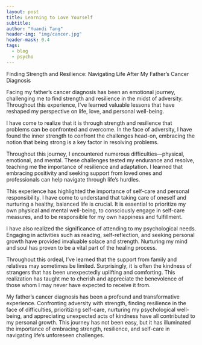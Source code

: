 ```yaml
---
layout: post
title: Learning to Love Yourself
subtitle: 
author: "Yuandi Tang"
header-img: "img/cancer.jpg"
header-mask: 0.4
tags:
  - blog
  - psycho
---
```


Finding Strength and Resilience: Navigating Life After My Father’s Cancer Diagnosis

Facing my father’s cancer diagnosis has been an emotional journey, challenging me to find strength and resilience in the midst of adversity. Throughout this experience, I've learned valuable lessons that have reshaped my perspective on life, love, and personal well-being.

I have come to realize that it is through strength and resilience that problems can be confronted and overcome. In the face of adversity, I have found the inner strength to confront the challenges head-on, embracing the notion that being strong is a key factor in resolving problems.

Throughout this journey, I encountered numerous difficulties—physical, emotional, and mental. These challenges tested my endurance and resolve, teaching me the importance of resilience and adaptation. I learned that embracing positivity and seeking support from loved ones and professionals can help navigate through life’s hurdles.

This experience has highlighted the importance of self-care and personal responsibility. I have come to understand that taking care of oneself and nurturing a healthy, balanced life is crucial. It is essential to prioritize my own physical and mental well-being, to consciously engage in self-care measures, and to be responsible for my own happiness and fulfillment.

I have also realized the significance of attending to my psychological needs. Engaging in activities such as reading, self-reflection, and seeking personal growth have provided invaluable solace and strength. Nurturing my mind and soul has proven to be a vital part of the healing process.

Throughout this ordeal, I’ve learned that the support from family and relatives may sometimes be limited. Surprisingly, it is often the kindness of strangers that has been unexpectedly uplifting and comforting. This realization has taught me to cherish and appreciate the benevolence of those whom I may never have expected to receive it from.

My father’s cancer diagnosis has been a profound and transformative experience. Confronting adversity with strength, finding resilience in the face of difficulties, prioritizing self-care, nurturing my psychological well-being, and appreciating unexpected acts of kindness have all contributed to my personal growth. This journey has not been easy, but it has illuminated the importance of embracing strength, resilience, and self-care in navigating life’s unforeseen challenges.
